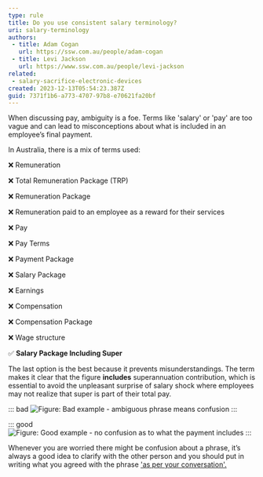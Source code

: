 ```yaml
---
type: rule
title: Do you use consistent salary terminology?
uri: salary-terminology
authors:
 - title: Adam Cogan
   url: https://ssw.com.au/people/adam-cogan
 - title: Levi Jackson
   url: https://www.ssw.com.au/people/levi-jackson
related: 
 - salary-sacrifice-electronic-devices
created: 2023-12-13T05:54:23.387Z
guid: 7371f1b6-a773-4707-97b8-e70621fa20bf
---
```


When discussing pay, ambiguity is a foe. Terms like 'salary' or 'pay' are too vague and can lead to misconceptions about what is included in an employee’s final payment.

<!--endintro-->

In Australia, there is a mix of terms used:

❌ Remuneration

❌ Total Remuneration Package (TRP)

❌ Remuneration Package

❌ Remuneration paid to an employee as a reward for their services

❌ Pay

❌ Pay Terms

❌ Payment Package

❌ Salary Package

❌ Earnings

❌ Compensation

❌ Compensation Package

❌ Wage structure

✅ **Salary Package Including Super**

The last option is the best because it prevents misunderstandings. The term makes it clear that the figure **includes** superannuation contribution, which is essential to avoid the unpleasant surprise of salary shock where employees may not realize that super is part of their total pay.

::: bad
![Figure: Bad example - ambiguous phrase means confusion](https://github.com/SSWConsulting/SSW.Rules.Content/assets/141381253/83511502-0d3e-450f-9bf5-9d59a52367c8)
:::

::: good
![Figure: Good example - no confusion as to what the payment includes](https://github.com/SSWConsulting/SSW.Rules.Content/assets/141381253/9cbc824b-9538-4ad3-b9b7-3b2cb90bce8f)
:::

Whenever you are worried there might be confusion about a phrase, it’s always a good idea to clarify with the other person and you should put in writing what you agreed with the phrase ['as per your conversation'.](/as-per-our-conversation-emails)
